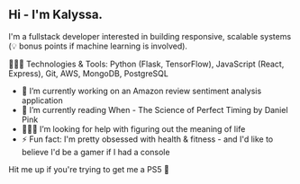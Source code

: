 ## Hi - I'm Kalyssa.
 I'm a fullstack developer interested in building responsive, scalable systems (💡 bonus points if machine learning is involved).

👩🏾‍💻 Technologies & Tools: Python (Flask, TensorFlow), JavaScript (React, Express), Git, AWS, MongoDB, PostgreSQL

- 🔭 I’m currently working on an Amazon review sentiment analysis application
- 📖 I’m currently reading When - The Science of Perfect Timing by Daniel Pink
- 🙇🏾‍♀️ I’m looking for help with figuring out the meaning of life 
- ⚡ Fun fact: I'm pretty obsessed with health & fitness - and I'd like to believe I'd be a gamer if I had a console

Hit me up if you're trying to get me a PS5 🤪
